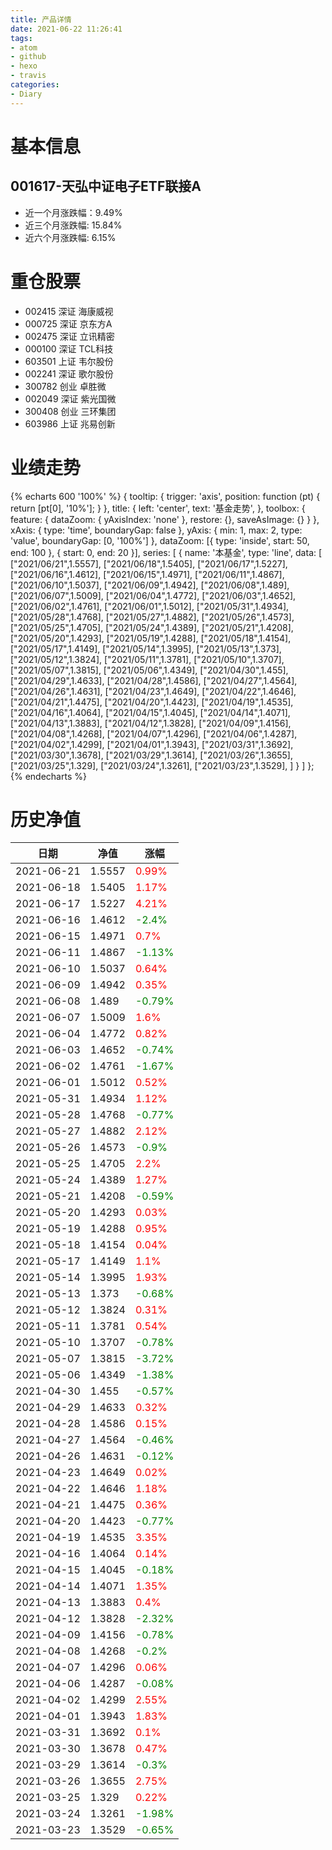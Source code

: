 ```yaml
---
title: 产品详情
date: 2021-06-22 11:26:41
tags:
- atom
- github
- hexo
- travis
categories:
- Diary
---
```


# 基本信息
## 001617-天弘中证电子ETF联接A
- 近一个月涨跌幅：9.49%
- 近三个月涨跌幅: 15.84%
- 近六个月涨跌幅: 6.15%

# 重仓股票
- 002415 深证 海康威视
- 000725 深证 京东方A
- 002475 深证 立讯精密
- 000100 深证 TCL科技
- 603501 上证 韦尔股份
- 002241 深证 歌尔股份
- 300782 创业 卓胜微
- 002049 深证 紫光国微
- 300408 创业 三环集团
- 603986 上证 兆易创新
# 业绩走势

{% echarts 600 '100%' %}
{
  tooltip: {
        trigger: 'axis',
        position: function (pt) {
            return [pt[0], '10%'];
        }
    },
    title: {
        left: 'center',
        text: '基金走势',
    },
    toolbox: {
        feature: {
            dataZoom: {
                yAxisIndex: 'none'
            },
            restore: {},
            saveAsImage: {}
        }
    },
    xAxis: {
        type: 'time',
        boundaryGap: false
    },
    yAxis: {
        min: 1,
        max: 2,
        type: 'value',
        boundaryGap: [0, '100%']
    },
    dataZoom: [{
        type: 'inside',
        start: 50,
        end: 100
    }, {
        start: 0,
        end: 20
    }],
    series: [
        {
            name: '本基金',
            type: 'line',
            data: [
["2021/06/21",1.5557],
["2021/06/18",1.5405],
["2021/06/17",1.5227],
["2021/06/16",1.4612],
["2021/06/15",1.4971],
["2021/06/11",1.4867],
["2021/06/10",1.5037],
["2021/06/09",1.4942],
["2021/06/08",1.489],
["2021/06/07",1.5009],
["2021/06/04",1.4772],
["2021/06/03",1.4652],
["2021/06/02",1.4761],
["2021/06/01",1.5012],
["2021/05/31",1.4934],
["2021/05/28",1.4768],
["2021/05/27",1.4882],
["2021/05/26",1.4573],
["2021/05/25",1.4705],
["2021/05/24",1.4389],
["2021/05/21",1.4208],
["2021/05/20",1.4293],
["2021/05/19",1.4288],
["2021/05/18",1.4154],
["2021/05/17",1.4149],
["2021/05/14",1.3995],
["2021/05/13",1.373],
["2021/05/12",1.3824],
["2021/05/11",1.3781],
["2021/05/10",1.3707],
["2021/05/07",1.3815],
["2021/05/06",1.4349],
["2021/04/30",1.455],
["2021/04/29",1.4633],
["2021/04/28",1.4586],
["2021/04/27",1.4564],
["2021/04/26",1.4631],
["2021/04/23",1.4649],
["2021/04/22",1.4646],
["2021/04/21",1.4475],
["2021/04/20",1.4423],
["2021/04/19",1.4535],
["2021/04/16",1.4064],
["2021/04/15",1.4045],
["2021/04/14",1.4071],
["2021/04/13",1.3883],
["2021/04/12",1.3828],
["2021/04/09",1.4156],
["2021/04/08",1.4268],
["2021/04/07",1.4296],
["2021/04/06",1.4287],
["2021/04/02",1.4299],
["2021/04/01",1.3943],
["2021/03/31",1.3692],
["2021/03/30",1.3678],
["2021/03/29",1.3614],
["2021/03/26",1.3655],
["2021/03/25",1.329],
["2021/03/24",1.3261],
["2021/03/23",1.3529],
]
        }
    ]
};
{% endecharts %}

# 历史净值

| 日期 | 净值 | 涨幅 |
| --- | --- | --- |
|2021-06-21|1.5557|<font color=red>0.99%</font>|
|2021-06-18|1.5405|<font color=red>1.17%</font>|
|2021-06-17|1.5227|<font color=red>4.21%</font>|
|2021-06-16|1.4612|<font color=green>-2.4%</font>|
|2021-06-15|1.4971|<font color=red>0.7%</font>|
|2021-06-11|1.4867|<font color=green>-1.13%</font>|
|2021-06-10|1.5037|<font color=red>0.64%</font>|
|2021-06-09|1.4942|<font color=red>0.35%</font>|
|2021-06-08|1.489|<font color=green>-0.79%</font>|
|2021-06-07|1.5009|<font color=red>1.6%</font>|
|2021-06-04|1.4772|<font color=red>0.82%</font>|
|2021-06-03|1.4652|<font color=green>-0.74%</font>|
|2021-06-02|1.4761|<font color=green>-1.67%</font>|
|2021-06-01|1.5012|<font color=red>0.52%</font>|
|2021-05-31|1.4934|<font color=red>1.12%</font>|
|2021-05-28|1.4768|<font color=green>-0.77%</font>|
|2021-05-27|1.4882|<font color=red>2.12%</font>|
|2021-05-26|1.4573|<font color=green>-0.9%</font>|
|2021-05-25|1.4705|<font color=red>2.2%</font>|
|2021-05-24|1.4389|<font color=red>1.27%</font>|
|2021-05-21|1.4208|<font color=green>-0.59%</font>|
|2021-05-20|1.4293|<font color=red>0.03%</font>|
|2021-05-19|1.4288|<font color=red>0.95%</font>|
|2021-05-18|1.4154|<font color=red>0.04%</font>|
|2021-05-17|1.4149|<font color=red>1.1%</font>|
|2021-05-14|1.3995|<font color=red>1.93%</font>|
|2021-05-13|1.373|<font color=green>-0.68%</font>|
|2021-05-12|1.3824|<font color=red>0.31%</font>|
|2021-05-11|1.3781|<font color=red>0.54%</font>|
|2021-05-10|1.3707|<font color=green>-0.78%</font>|
|2021-05-07|1.3815|<font color=green>-3.72%</font>|
|2021-05-06|1.4349|<font color=green>-1.38%</font>|
|2021-04-30|1.455|<font color=green>-0.57%</font>|
|2021-04-29|1.4633|<font color=red>0.32%</font>|
|2021-04-28|1.4586|<font color=red>0.15%</font>|
|2021-04-27|1.4564|<font color=green>-0.46%</font>|
|2021-04-26|1.4631|<font color=green>-0.12%</font>|
|2021-04-23|1.4649|<font color=red>0.02%</font>|
|2021-04-22|1.4646|<font color=red>1.18%</font>|
|2021-04-21|1.4475|<font color=red>0.36%</font>|
|2021-04-20|1.4423|<font color=green>-0.77%</font>|
|2021-04-19|1.4535|<font color=red>3.35%</font>|
|2021-04-16|1.4064|<font color=red>0.14%</font>|
|2021-04-15|1.4045|<font color=green>-0.18%</font>|
|2021-04-14|1.4071|<font color=red>1.35%</font>|
|2021-04-13|1.3883|<font color=red>0.4%</font>|
|2021-04-12|1.3828|<font color=green>-2.32%</font>|
|2021-04-09|1.4156|<font color=green>-0.78%</font>|
|2021-04-08|1.4268|<font color=green>-0.2%</font>|
|2021-04-07|1.4296|<font color=red>0.06%</font>|
|2021-04-06|1.4287|<font color=green>-0.08%</font>|
|2021-04-02|1.4299|<font color=red>2.55%</font>|
|2021-04-01|1.3943|<font color=red>1.83%</font>|
|2021-03-31|1.3692|<font color=red>0.1%</font>|
|2021-03-30|1.3678|<font color=red>0.47%</font>|
|2021-03-29|1.3614|<font color=green>-0.3%</font>|
|2021-03-26|1.3655|<font color=red>2.75%</font>|
|2021-03-25|1.329|<font color=red>0.22%</font>|
|2021-03-24|1.3261|<font color=green>-1.98%</font>|
|2021-03-23|1.3529|<font color=green>-0.65%</font>|
